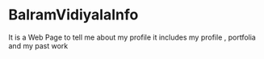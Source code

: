 # BalramVidiyalaInfo
It is a Web Page to tell me about my profile it includes my profile , portfolia and my past work
